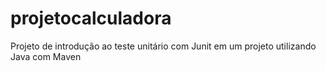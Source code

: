 # projetocalculadora
Projeto de introdução ao teste unitário com Junit em um projeto utilizando Java com Maven 
